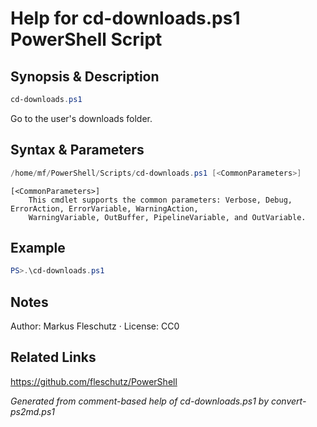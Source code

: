 # Help for cd-downloads.ps1 PowerShell Script

## Synopsis & Description
```powershell
cd-downloads.ps1
```

Go to the user's downloads folder.

## Syntax & Parameters
```powershell
/home/mf/PowerShell/Scripts/cd-downloads.ps1 [<CommonParameters>]
```

```
[<CommonParameters>]
    This cmdlet supports the common parameters: Verbose, Debug, ErrorAction, ErrorVariable, WarningAction, 
    WarningVariable, OutBuffer, PipelineVariable, and OutVariable.
```

## Example
```powershell
PS>.\cd-downloads.ps1
```


## Notes
Author: Markus Fleschutz · License: CC0

## Related Links
https://github.com/fleschutz/PowerShell

*Generated from comment-based help of cd-downloads.ps1 by convert-ps2md.ps1*
